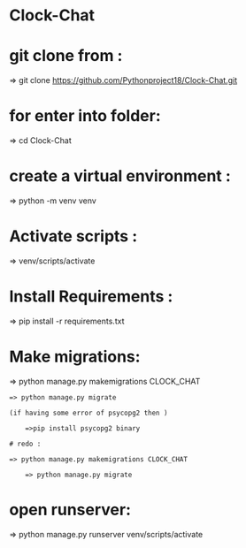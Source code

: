 # Clock-Chat

# git clone from :

=> git clone https://github.com/Pythonproject18/Clock-Chat.git

# for enter into folder:

=> cd Clock-Chat

# create a virtual environment :

=> python -m venv venv

# Activate scripts :

=> venv/scripts/activate

# Install Requirements :

=> pip install -r requirements.txt

# Make migrations:

=> python manage.py makemigrations CLOCK_CHAT

    => python manage.py migrate

    (if having some error of psycopg2 then )

        =>pip install psycopg2 binary

    # redo :

    => python manage.py makemigrations CLOCK_CHAT

        => python manage.py migrate

# open runserver:

=> python manage.py runserver
venv/scripts/activate
